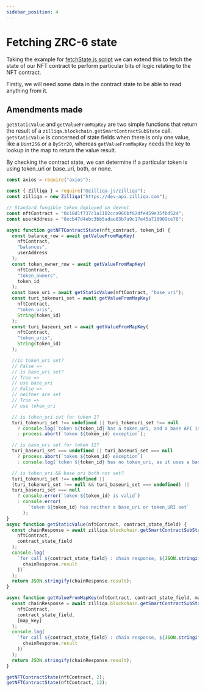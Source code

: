 ```yaml
---
sidebar_position: 4
---
```


# Fetching ZRC-6 state

Taking the example for [fetchState.js script](https://github.com/Zilliqa/Zilliqa-JavaScript-Library-Examples/blob/master/node/fetchState.js) we can extend this to fetch the state of our NFT contract to perform particular bits of logic relating to the NFT contract.

Firstly, we will need some data in the contract state to be able to read anything from it.

## Amendments made

`getStaticValue` and `getValueFromMapKey` are two simple functions that return the result of a `zilliqa.blockchain.getSmartContractSubState` call. `getStaticValue` is concerned of state fields when there is only one value, like a `Uint256` or a `ByStr20`, whereas `getValueFromMapKey` needs the key to lookup in the map to return the value result.

By checking the contract state, we can determine if a particular token is using token_uri or base_uri, both, or none.

```js
const axios = require("axios");

const { Zilliqa } = require("@zilliqa-js/zilliqa");
const zilliqa = new Zilliqa("https://dev-api.zilliqa.com");

// Standard fungible token deployed on devnet
const nftContract = "0x18d1f737c1a1102cca966bf82dfe459e35fbd524";
const userAddress = "0xcb47d4ebc3bb5adae03b7a9c17e45a718909ce78";

async function getNFTContractState(nft_contract, token_id) {
  const balance_row = await getValueFromMapKey(
    nftContract,
    "balances",
    userAddress
  );
  const token_owner_row = await getValueFromMapKey(
    nftContract,
    "token_owners",
    token_id
  );
  const base_uri = await getStaticValue(nftContract, "base_uri");
  const turi_tokenuri_set = await getValueFromMapKey(
    nftContract,
    "token_uris",
    String(token_id)
  );
  const turi_baseuri_set = await getValueFromMapKey(
    nftContract,
    "token_uris",
    String(token_id)
  );

  //is token_uri set?
  // False =>
  // is base_uri set?
  // True =>
  // use base_uri
  // False =>
  // neither are set
  // True =>
  // use token_uri

  // is token_uri set for token 2?
  turi_tokenuri_set !== undefined || turi_tokenuri_set !== null
    ? console.log(`token ${token_id} has a token_uri, and a base API is set`)
    : process.abort(`token ${token_id} exception`);

  // is base_uri set for token 12?
  turi_baseuri_set === undefined || turi_baseuri_set === null
    ? process.abort(`token ${token_id} exception`)
    : console.log(`token ${token_id} has no token_uri, as it uses a base API`);

  // is token_uri && base_uri both not set?
  turi_tokenuri_set !== undefined ||
  (turi_tokenuri_set !== null && turi_baseuri_set === undefined) ||
  turi_baseuri_set === null
    ? console.error(`token ${token_id} is valid`)
    : console.error(
        `token ${token_id} has neither a base_uri or token_URI set`
      );
}
async function getStaticValue(nftContract, contract_state_field) {
  const chainResponse = await zilliqa.blockchain.getSmartContractSubState(
    nftContract,
    contract_state_field
  );
  console.log(
    `for call ${contract_state_field} : chain response, ${JSON.stringify(
      chainResponse.result
    )}`
  );
  return JSON.stringify(chainResponse.result);
}

async function getValueFromMapKey(nftContract, contract_state_field, map_key) {
  const chainResponse = await zilliqa.blockchain.getSmartContractSubState(
    nftContract,
    contract_state_field,
    [map_key]
  );
  console.log(
    `for call ${contract_state_field} : chain response, ${JSON.stringify(
      chainResponse.result
    )}`
  );
  return JSON.stringify(chainResponse.result);
}

getNFTContractState(nftContract, 2);
getNFTContractState(nftContract, 12);
```
